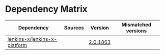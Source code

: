 # Dependency Matrix

Dependency | Sources | Version | Mismatched versions
---------- | ------- | ------- | -------------------
[jenkins-x/jenkins-x-platform](https://github.com/jenkins-x/jenkins-x-platform) |  | [2.0.1863](https://github.com/jenkins-x/jenkins-x-platform/releases/tag/v2.0.1863) | 
